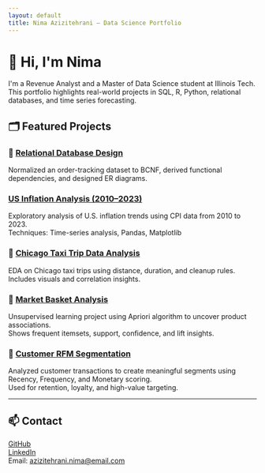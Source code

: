 ```yaml
---
layout: default
title: Nima Azizitehrani – Data Science Portfolio
---
```


# 👋 Hi, I'm Nima

I'm a Revenue Analyst and a Master of Data Science student at Illinois Tech.  
This portfolio highlights real-world projects in SQL, R, Python, relational databases, and time series forecasting.

## 🗂️ Featured Projects

### 📘 [Relational Database Design](./Order-Normalization-Project/)
Normalized an order-tracking dataset to BCNF, derived functional dependencies, and designed ER diagrams.

### [US Inflation Analysis (2010–2023)](./Inflation-EDA-Analysis/)

Exploratory analysis of U.S. inflation trends using CPI data from 2010 to 2023.  
Techniques: Time-series analysis, Pandas, Matplotlib

### 🚕 [Chicago Taxi Trip Data Analysis](./Taxi-Trip-Data-Analysis/)

EDA on Chicago taxi trips using distance, duration, and cleanup rules.  
Includes visuals and correlation insights.

### 🛒 [Market Basket Analysis](./Market-Basket-Analysis/)

Unsupervised learning project using Apriori algorithm to uncover product associations.  
Shows frequent itemsets, support, confidence, and lift insights.

### 🧮 [Customer RFM Segmentation](./Customer-RFM-Segmentation/)

Analyzed customer transactions to create meaningful segments using Recency, Frequency, and Monetary scoring.  
Used for retention, loyalty, and high-value targeting.


---

## 📫 Contact

[GitHub](https://github.com/nima-azizitehrani)  
[LinkedIn](https://www.linkedin.com/in/nima-azizitehrani)  
Email: azizitehrani.nima@email.com
